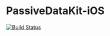 # PassiveDataKit-iOS

[![Build Status](https://travis-ci.org/audaciouscode/PassiveDataKit-iOS.svg?branch=master)](https://travis-ci.org/audaciouscode/PassiveDataKit-iOS)
